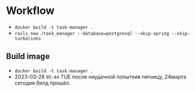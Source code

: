 # Workflow

- `docker build -t task-manager .`
- `rails new /task_manager --database=postgresql --skip-spring --skip-turbolinks`

## Build image

- `docker build -t task-manager .`
- 2023-03-28 `05:44` TUE после неудачной попыткив пятницу, 24марта сегодня билд прошёл.
